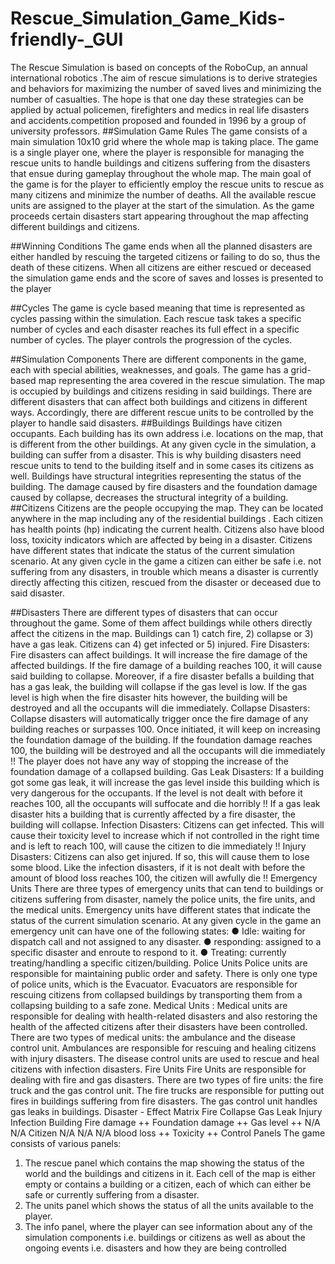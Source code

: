 # Rescue_Simulation_Game_Kids-friendly-_GUI
The Rescue Simulation is based on concepts of the RoboCup, an annual international robotics .The aim of rescue simulations is to derive strategies and behaviors for maximizing the number of saved lives and minimizing the number of casualties. The hope is that one day these strategies can be applied by actual policemen, firefighters and medics in real life disasters and accidents.competition proposed and founded in 1996 by a group of university professors. 
##Simulation Game Rules
The game consists of a main simulation 10x10 grid where the whole map is taking place.
The game is a single player one, where the player is responsible for managing the rescue units
to handle buildings and citizens suffering from the disasters that ensue during gameplay
throughout the whole map. The main goal of the game is for the player to efficiently employ the
rescue units to rescue as many citizens and minimize the number of deaths. All the available
rescue units are assigned to the player at the start of the simulation. As the game proceeds
certain disasters start appearing throughout the map affecting different buildings and citizens.


##Winning Conditions
The game ends when all the planned disasters are either handled by rescuing the targeted
citizens or failing to do so, thus the death of these citizens. When all citizens are either rescued
or deceased the simulation game ends and the score of saves and losses is presented to the
player

##Cycles
The game is cycle based meaning that time is represented as cycles passing within the
simulation. Each rescue task takes a specific number of cycles and each disaster reaches its full
effect in a specific number of cycles. The player controls the progression of the cycles.

##Simulation Components
There are different components in the game, each with special abilities, weaknesses, and goals.
The game has a grid-based map representing the area covered in the rescue simulation. The
map is occupied by buildings and citizens residing in said buildings. There are different
disasters that can affect both buildings and citizens in different ways. Accordingly, there are
different rescue units to be controlled by the player to handle said disasters.
##Buildings
Buildings have citizen occupants. Each building has its own address i.e. locations on the map,
that is different from the other buildings. At any given cycle in the simulation, a building can
suffer from a disaster. This is why building disasters need rescue units to tend to the building
itself and in some cases its citizens as well. Buildings have structural integrities representing the
status of the building. The damage caused by fire disasters and the foundation damage caused
by collapse, decreases the structural integrity of a building.
##Citizens
Citizens are the people occupying the map. They can be located anywhere in the map including
any of the residential buildings . Each citizen has health points (hp) indicating the current health.
Citizens also have blood loss, toxicity indicators which are affected by being in a disaster.
Citizens have different states that indicate the status of the current simulation scenario. At any
given cycle in the game a citizen can either be safe i.e. not suffering from any disasters, in
trouble which means a disaster is currently directly affecting this citizen, rescued from the
disaster or deceased due to said disaster.

##Disasters
There are different types of disasters that can occur throughout the game. Some of them affect
buildings while others directly affect the citizens in the map. Buildings can 1) catch fire, 2)
collapse or 3) have a gas leak. Citizens can 4) get infected or 5) injured.
Fire Disasters:
Fire disasters can affect buildings. It will increase the fire damage of the affected buildings. If the
fire damage of a building reaches 100, it will cause said building to collapse. Moreover, if a fire
disaster befalls a building that has a gas leak, the building will collapse if the gas level is low. If
the gas level is high when the fire disaster hits however, the building will be destroyed and all
the occupants will die immediately.
Collapse Disasters:
Collapse disasters will automatically trigger once the fire damage of any building reaches or
surpasses 100. Once initiated, it will keep on increasing the foundation damage of the building.
If the foundation damage reaches 100, the building will be destroyed and all the occupants will
die immediately !! The player does not have any way of stopping the increase of the foundation
damage of a collapsed building.
Gas Leak Disasters:
If a building got some gas leak, it will increase the gas level inside this building which is very
dangerous for the occupants. If the level is not dealt with before it reaches 100, all the
occupants will suffocate and die horribly !! If a gas leak disaster hits a building that is currently
affected by a fire disaster, the building will collapse.
Infection Disasters:
Citizens can get infected. This will cause their toxicity level to increase which if not controlled in
the right time and is left to reach 100, will cause the citizen to die immediately !!
Injury Disasters:
Citizens can also get injured. If so, this will cause them to lose some blood. Like the infection
disasters, if it is not dealt with before the amount of blood loss reaches 100, the citizen will
awfully die !!
Emergency Units
There are three types of emergency units that can tend to buildings or citizens suffering from
disaster, namely the police units, the fire units, and the medical units.
Emergency units have different states that indicate the status of the current simulation scenario.
At any given cycle in the game an emergency unit can have one of the following states:
● Idle: waiting for dispatch call and not assigned to any disaster.
● responding: assigned to a specific disaster and enroute to respond to it.
● Treating: currently treating/handling a specific citizen/building.
Police Units
Police units are responsible for maintaining public order and safety.
There is only one type of police units, which is the Evacuator. Evacuators are responsible for
rescuing citizens from collapsed buildings by transporting them from a collapsing building to a
safe zone.
Medical Units :
Medical units are responsible for dealing with health-related disasters and also restoring the
health of the affected citizens after their disasters have been controlled.
There are two types of medical units: the ambulance and the disease control unit.
Ambulances are responsible for rescuing and healing citizens with injury disasters. The disease
control units are used to rescue and heal citizens with infection disasters.
Fire Units
Fire Units are responsible for dealing with fire and gas disasters.
There are two types of fire units: the fire truck and the gas control unit.
The fire trucks are responsible for putting out fires in buildings suffering from fire disasters. The
gas control unit handles gas leaks in buildings.
Disaster - Effect Matrix
Fire Collapse Gas Leak Injury Infection
Building Fire damage ++ Foundation
damage ++
Gas level ++ N/A N/A
Citizen N/A N/A N/A blood loss ++ Toxicity ++
Control Panels
The game consists of various panels:
1. The rescue panel which contains the map showing the status of the world and the
buildings and citizens in it. Each cell of the map is either empty or contains a building or
a citizen, each of which can either be safe or currently suffering from a disaster.
2. The units panel which shows the status of all the units available to the player.
3. The info panel, where the player can see information about any of the simulation
components i.e. buildings or citizens as well as about the ongoing events i.e. disasters
and how they are being controlled
